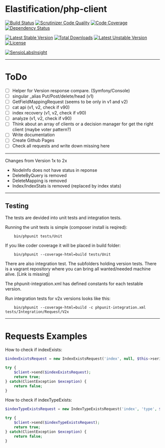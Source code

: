# Elastification/php-client
[![Build Status](https://travis-ci.org/elastification/php-client.svg?branch=master)](https://travis-ci.org/elastification/php-client)
[![Scrutinizer Code Quality](https://scrutinizer-ci.com/g/elastification/php-client/badges/quality-score.png?b=master)](https://scrutinizer-ci.com/g/elastification/php-client/?branch=master)
[![Code Coverage](https://scrutinizer-ci.com/g/elastification/php-client/badges/coverage.png?b=master)](https://scrutinizer-ci.com/g/elastification/php-client/?branch=master)
[![Dependency Status](https://www.versioneye.com/user/projects/53f0a39c13bb0688860006d2/badge.svg?style=flat)](https://www.versioneye.com/user/projects/53f0a39c13bb0688860006d2)

[![Latest Stable Version](https://poser.pugx.org/elastification/php-client/v/stable.svg)](https://packagist.org/packages/elastification/php-client) [![Total Downloads](https://poser.pugx.org/elastification/php-client/downloads.svg)](https://packagist.org/packages/elastification/php-client) [![Latest Unstable Version](https://poser.pugx.org/elastification/php-client/v/unstable.svg)](https://packagist.org/packages/elastification/php-client) [![License](https://poser.pugx.org/elastification/php-client/license.svg)](https://packagist.org/packages/elastification/php-client)

[![SensioLabsInsight](https://insight.sensiolabs.com/projects/205b5f0a-f655-4515-af02-d32351fde447/mini.png)](https://insight.sensiolabs.com/projects/205b5f0a-f655-4515-af02-d32351fde447)

---


ToDo
====

- [ ] Helper for Version response compare. (Symfony/Console)
- [ ] singular _alias Put/Post/delete/head (v1)
- [ ] GetFieldMappingRequest (seems to be only in v1 and v2)
- [ ] cat api (v1, v2, check if v90)
- [ ] index recovery (v1, v2, check if v90)
- [ ] analyze (v1, v2, check if v90)
- [ ] Think about an array of clients or a decision manager for get the right client (maybe voter pattern?)
- [ ] Write documentation
- [ ] Create Github Pages
- [ ] Check all requests and write down missing here

---

Changes from Version 1x to 2x

- NodeInfo does not have status in reponse
- DeleteByQuery is removed
- DeleteMapping is removed
- Index/IndexStats is removed (replaced by index stats)


---

## Testing

The tests are devided into unit tests and integration tests.

Running the unit tests is simple (composer install is reqired):

```shell
    bin/phpunit tests/Unit
```


If you like coder coverage it will be placed in build folder:

```shell
    bin/phpunit --coverage-html=build tests/Unit
```

There are also integration test. The subfolders holding version tests. There is a vagrant repository where you can 
bring all wanted/needed machine alive. [Link is missing] 

The phpunit-integration.xml has defined constants for each testable version.

Run integration tests for v2x versions looks like this:

```shell
    bin/phpunit --coverage-html=build -c phpunit-integration.xml tests/Integration/Request/V2x
```

---

Requests Examples
=================

How to check if indexExists:
```php
$indexExistsRequest = new IndexExistsRequest('index', null, $this->serializer);

try {
    $client->send($indexExistsRequest);
    return true;
} catch(ClientException $exception) {
    return false;
}
```

How to check if indexTypeExists:
```php
$indexTypeExistsRequest = new IndexTypeExistsRequest('index', 'type', $this->serializer);

try {
    $client->send($indexTypeExistsRequest);
    return true;
} catch(ClientException $exception) {
    return false;
}
```
